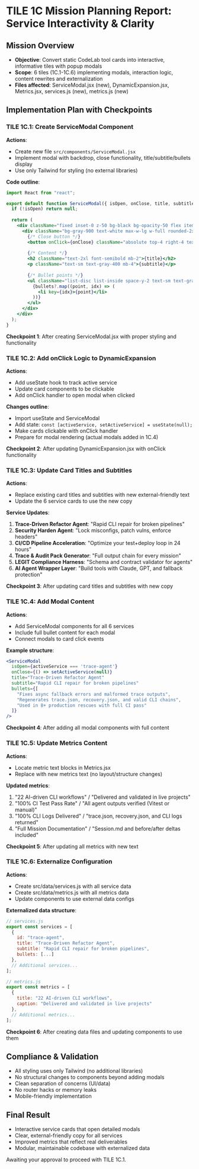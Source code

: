 
# TILE 1C Mission Planning Report: Service Interactivity & Clarity

## Mission Overview
- **Objective**: Convert static CodeLab tool cards into interactive, informative tiles with popup modals
- **Scope**: 6 tiles (1C.1-1C.6) implementing modals, interaction logic, content rewrites and externalization
- **Files affected**: ServiceModal.jsx (new), DynamicExpansion.jsx, Metrics.jsx, services.js (new), metrics.js (new)

## Implementation Plan with Checkpoints

### TILE 1C.1: Create ServiceModal Component
**Actions**:
- Create new file `src/components/ServiceModal.jsx`
- Implement modal with backdrop, close functionality, title/subtitle/bullets display
- Use only Tailwind for styling (no external libraries)

**Code outline**:
```jsx
import React from "react";

export default function ServiceModal({ isOpen, onClose, title, subtitle, bullets }) {
  if (!isOpen) return null;
  
  return (
    <div className="fixed inset-0 z-50 bg-black bg-opacity-50 flex items-center justify-center p-4">
      <div className="bg-gray-900 text-white max-w-lg w-full rounded-2xl shadow-xl p-6 relative">
        {/* Close button */}
        <button onClick={onClose} className="absolute top-4 right-4 text-gray-400 hover:text-white text-xl">×</button>
        
        {/* Content */}
        <h2 className="text-2xl font-semibold mb-2">{title}</h2>
        <p className="text-sm text-gray-400 mb-4">{subtitle}</p>
        
        {/* Bullet points */}
        <ul className="list-disc list-inside space-y-2 text-sm text-gray-300">
          {bullets?.map((point, idx) => (
            <li key={idx}>{point}</li>
          ))}
        </ul>
      </div>
    </div>
  );
}
```

**Checkpoint 1**: After creating ServiceModal.jsx with proper styling and functionality

### TILE 1C.2: Add onClick Logic to DynamicExpansion
**Actions**:
- Add useState hook to track active service
- Update card components to be clickable
- Add onClick handler to open modal when clicked

**Changes outline**:
- Import useState and ServiceModal
- Add state: `const [activeService, setActiveService] = useState(null);`
- Make cards clickable with onClick handler
- Prepare for modal rendering (actual modals added in 1C.4)

**Checkpoint 2**: After updating DynamicExpansion.jsx with onClick functionality

### TILE 1C.3: Update Card Titles and Subtitles
**Actions**:
- Replace existing card titles and subtitles with new external-friendly text
- Update the 6 service cards to use the new copy

**Service Updates**:
1. **Trace-Driven Refactor Agent**: "Rapid CLI repair for broken pipelines"
2. **Security Harden Agent**: "Lock misconfigs, patch vulns, enforce headers"
3. **CI/CD Pipeline Acceleration**: "Optimize your test+deploy loop in 24 hours"
4. **Trace & Audit Pack Generator**: "Full output chain for every mission"
5. **LEGIT Compliance Harness**: "Schema and contract validator for agents"
6. **AI Agent Wrapper Layer**: "Build tools with Claude, GPT, and fallback protection"

**Checkpoint 3**: After updating card titles and subtitles with new copy

### TILE 1C.4: Add Modal Content
**Actions**:
- Add ServiceModal components for all 6 services
- Include full bullet content for each modal
- Connect modals to card click events

**Example structure**:
```jsx
<ServiceModal
  isOpen={activeService === 'trace-agent'}
  onClose={() => setActiveService(null)}
  title="Trace-Driven Refactor Agent"
  subtitle="Rapid CLI repair for broken pipelines"
  bullets={[
    "Fixes async fallback errors and malformed trace outputs",
    "Regenerates trace.json, recovery.json, and valid CLI chains",
    "Used in 8+ production rescues with full CI pass"
  ]}
/>
```

**Checkpoint 4**: After adding all modal components with full content

### TILE 1C.5: Update Metrics Content
**Actions**:
- Locate metric text blocks in Metrics.jsx
- Replace with new metrics text (no layout/structure changes)

**Updated metrics**:
1. "22 AI-driven CLI workflows" / "Delivered and validated in live projects"
2. "100% CI Test Pass Rate" / "All agent outputs verified (Vitest or manual)"
3. "100% CLI Logs Delivered" / "trace.json, recovery.json, and CLI logs returned"
4. "Full Mission Documentation" / "Session.md and before/after deltas included"

**Checkpoint 5**: After updating all metrics with new text

### TILE 1C.6: Externalize Configuration
**Actions**:
- Create src/data/services.js with all service data
- Create src/data/metrics.js with all metrics data
- Update components to use external data configs

**Externalized data structure**:
```js
// services.js
export const services = [
  {
    id: "trace-agent",
    title: "Trace-Driven Refactor Agent",
    subtitle: "Rapid CLI repair for broken pipelines",
    bullets: [...]
  },
  // Additional services...
];

// metrics.js
export const metrics = [
  {
    title: "22 AI-driven CLI workflows",
    caption: "Delivered and validated in live projects"
  },
  // Additional metrics...
];
```

**Checkpoint 6**: After creating data files and updating components to use them

## Compliance & Validation
- All styling uses only Tailwind (no additional libraries)
- No structural changes to components beyond adding modals
- Clean separation of concerns (UI/data)
- No router hacks or memory leaks
- Mobile-friendly implementation

## Final Result
- Interactive service cards that open detailed modals
- Clear, external-friendly copy for all services
- Improved metrics that reflect real deliverables
- Modular, maintainable codebase with externalized data

Awaiting your approval to proceed with TILE 1C.1.
